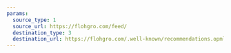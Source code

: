 ```yaml
---
params:
  source_type: 1
  source_url: https://flohgro.com/feed/
  destination_type: 3
  destination_url: https://flohgro.com/.well-known/recommendations.opml
---
```

